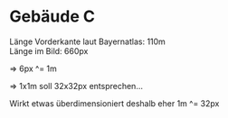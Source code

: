 # Gebäude C

Länge Vorderkante laut Bayernatlas: 110m  
Länge im Bild: 660px

=> 6px ^= 1m

=> 1x1m soll 32x32px entsprechen...

Wirkt etwas überdimensioniert
deshalb eher 1m ^= 32px